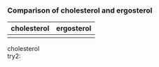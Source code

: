 ### Comparison of cholesterol and ergosterol

|cholesterol|ergosterol|
|-------|-----|
|<script type='text/javascript' src='https://chemapps.stolaf.edu/jmol/files/JSmolMin2.js'></script><script type='text/javascript' language='javascript'>Jmol.Info.j2sPath = 'https://chemapps.stolaf.edu/jmol/jsmol/j2s';Jmol.Info.serverURL='https://chemapps.stolaf.edu/jmol/jsmol/php/jsmol.php';jmolInitialize('https://chemapps.stolaf.edu/jmol/files', true);jmolApplet(['400','200'],"set antialiasdisplay\;load https://gr-jeannerat-unige.github.io/macrolide-antibiotics/data/cholesterol-3D.sdf;",'0');Jmol.getApplet("myJmol", myInfo);Jmol.jmolButton(myJmol,"spacefill on", "display as vdW spheres");Jmol.jmolCheckbox(myJmol, 'display add _H', 'hide add _H', 'hydrogen', true, 'light');</script>|<script type="text/javascript" src="https://chemapps.stolaf.edu/jmol/jmol.php?source=https://gr-jeannerat-unige.github.io/macrolide-antibiotics/data/ergosterol-3D.sdf&inline=1&isfirst=false&width=350"></script>|


<div style='width:600px'>cholesterol <script>jmolCheckbox('spin on','spin off','spin on/off')</script></div>
<div style='width:600px'>try2:  <script>jmolButton("select atomno = 41;color [0,128,0]", "Highlight key difference with ergosterol");</script></div>

